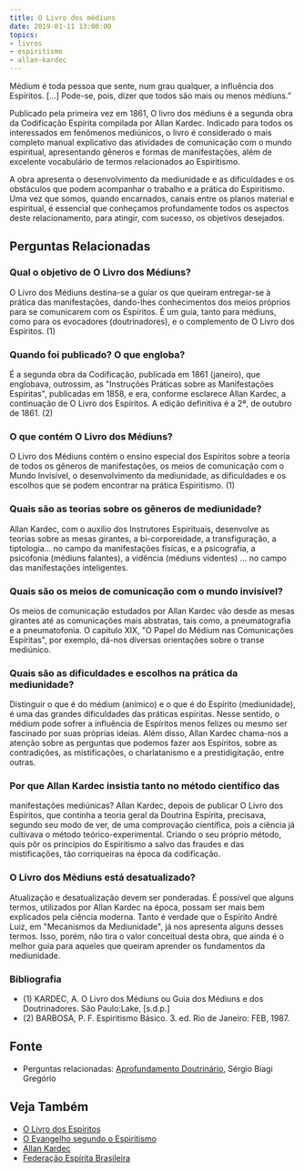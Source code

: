 ```yaml
---
title: O Livro dos médiuns
date: 2019-01-11 13:00:00
topics: 
- livros
- espiritismo
- allan-kardec
---
```


Médium é toda pessoa que sente, num grau qualquer, a influência dos Espíritos.
[...] Pode-se, pois, dizer que todos são mais ou menos médiuns.”

Publicado pela primeira vez em 1861, O livro dos médiuns é a segunda obra da
Codificação Espírita compilada por Allan Kardec. Indicado para todos os
interessados em fenômenos mediúnicos, o livro é considerado o mais completo
manual explicativo das atividades de comunicação com o mundo espiritual,
apresentando gêneros e formas de manifestações, além de excelente vocabulário de
termos relacionados ao Espiritismo.

A obra apresenta o desenvolvimento da mediunidade e as dificuldades e os
obstáculos que podem acompanhar o trabalho e a prática do Espiritismo. Uma vez
que somos, quando encarnados, canais entre os planos material e espiritual, é
essencial que conheçamos profundamente todos os aspectos deste relacionamento,
para atingir, com sucesso, os objetivos desejados.



## Perguntas Relacionadas

### Qual o objetivo de O Livro dos Médiuns?
O Livro dos Médiuns destina-se a guiar os que queiram entregar-se à
prática das manifestações, dando-lhes conhecimentos dos meios próprios
para se comunicarem com os Espíritos. É um guia, tanto para médiuns,
como para os evocadores (doutrinadores), e o complemento de O Livro dos
Espíritos. (1)

### Quando foi publicado? O que engloba?
É a segunda obra da Codificação, publicada em 1861 (janeiro), que
englobava, outrossim, as "Instruções Práticas sobre as Manifestações
Espíritas", publicadas em 1858, e era, conforme esclarece Allan Kardec,
a continuação de O Livro dos Espíritos. A edição definitiva é a 2ª,
de outubro de 1861. (2)

### O que contém O Livro dos Médiuns?
O Livro dos Médiuns contém o ensino especial dos Espíritos sobre a
teoria de todos os gêneros de manifestações, os meios de comunicação com
o Mundo Invisível, o desenvolvimento da mediunidade, as dificuldades e
os escolhos que se podem encontrar na prática Espiritismo. (1)

### Quais são as teorias sobre os gêneros de mediunidade?
Allan Kardec, com o auxilio dos Instrutores Espirituais, desenvolve as
teorias sobre as mesas girantes, a bi-corporeidade, a transfiguração, a
tiptologia... no campo da manifestações físicas, e a psicografia, a
psicofonia (médiuns falantes), a vidência (médiuns videntes) ... no
campo das manifestações inteligentes.

### Quais são os meios de comunicação com o mundo invisível?
Os meios de comunicação estudados por Allan Kardec vão desde as mesas
girantes até as comunicações mais abstratas, tais como, a pneumatografia
e a pneumatofonia. O capítulo XIX, "O Papel do Médium nas Comunicações
Espíritas", por exemplo, dá-nos diversas orientações sobre o transe
mediúnico.

### Quais são as dificuldades e escolhos na prática da mediunidade?
Distinguir o que é do médium (anímico) e o que é do Espírito
(mediunidade), é uma das grandes dificuldades das práticas espíritas.
Nesse sentido, o médium pode sofrer a influência de Espíritos menos
felizes ou mesmo ser fascinado por suas próprias ideias. Além disso,
Allan Kardec chama-nos a atenção sobre as perguntas que podemos fazer
aos Espíritos, sobre as contradições, as mistificações, o charlatanismo
e a prestidigitação, entre outras.

### Por que Allan Kardec insistia tanto no método científico das
manifestações mediúnicas?
Allan Kardec, depois de publicar O Livro dos Espíritos, que continha a
teoria geral da Doutrina Espírita, precisava, segundo seu modo de ver,
de uma comprovação científica, pois a ciência já cultivava o método
teórico-experimental. Criando o seu próprio método, quis pôr os
princípios do Espiritismo a salvo das fraudes e das mistificações, tão
corriqueiras na época da codificação.

### O Livro dos Médiuns está desatualizado?
Atualização e desatualização devem ser ponderadas. É possível que alguns
termos, utilizados por Allan Kardec na época, possam ser mais bem
explicados pela ciência moderna. Tanto é verdade que o Espírito André
Luiz, em "Mecanismos da Mediunidade", já nos apresenta alguns desses
termos. Isso, porém, não tira o valor conceitual desta obra, que ainda é
o melhor guia para aqueles que queiram aprender os fundamentos da
mediunidade.


### Bibliografia
* (1) KARDEC, A. O Livro dos Médiuns ou Guia dos Médiuns e dos Doutrinadores. São Paulo:Lake, [s.d.p.]
* (2) BARBOSA, P. F. Espiritismo Básico. 3. ed. Rio de Janeiro: FEB, 1987.

## Fonte
* Perguntas relacionadas: [Aprofundamento Doutrinário](https://sites.google.com/view/aprofundamentodoutrinario/livro-dos-médiuns-o), Sérgio Biagi Gregório


## Veja Também
* [O Livro dos Espíritos](/livros/lds)
* [O Evangelho segundo o Espiritismo](/livros/ese)
* [Allan Kardec](/bio/allan-kardec)
* [Federação Espírita Brasileira](/sobre/feb)


